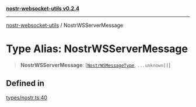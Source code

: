 [**nostr-websocket-utils v0.2.4**](../README.md)

***

[nostr-websocket-utils](../globals.md) / NostrWSServerMessage

# Type Alias: NostrWSServerMessage

> **NostrWSServerMessage**: [[`NostrWSMessageType`](../enumerations/NostrWSMessageType.md), `...unknown[]`]

## Defined in

[types/nostr.ts:40](https://github.com/HumanjavaEnterprises/nostr-websocket-utils/blob/main/src/types/nostr.ts#L40)
